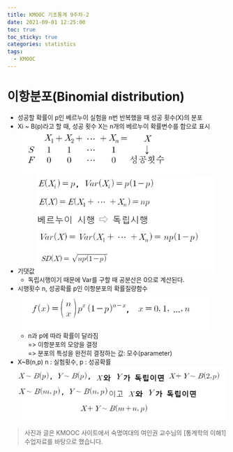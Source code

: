 ```yaml
---
title: KMOOC 기초통계 9주차-2
date: 2021-09-01 12:25:00
toc: true
toc_sticky: true
categories: statistics
tags:
  - KMOOC
---
```


# 이항분포(Binomial distribution)


- 성공할 확률이 p인 베르누이 실험을 n번 반복했을 때 성공 횟수(X)의 분포
- Xi ~ B(p)라고 할 때, 성공 횟수 X는 n개의 베르누이 확률변수를 합으로 표시  
![](/assets/images/statistics/binomial.png)
- 기댓값
![](/assets/images/statistics/binomial2.png)
  - 독립시행이기 때문에 Var를 구할 때 공분산은 0으로 계산된다.
- 시행횟수 n, 성공확률 p인 이항분포의 확률질량함수  
![](/assets/images/statistics/binomial3.png)
  - n과 p에 따라 확률이 달라짐  
  => 이항분포의 모양을 결정  
  => 분포의 특성을 완전히 결정하는 값: 모수(parameter)
-  X~B(n,p) n : 실험횟수, p : 성공확률  
![](/assets/images/statistics/binomial4.png)




> 사진과 글은 KMOOC 사이트에서 숙명여대의 여인권 교수님의 [통계학의 이해1] 수업자료를 바탕으로 했습니다.  
